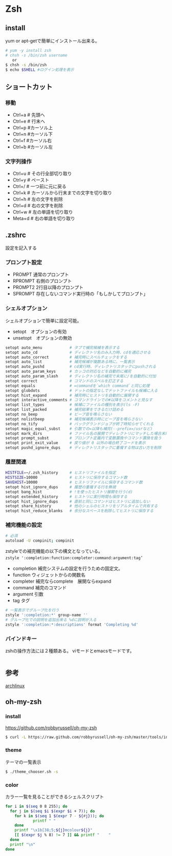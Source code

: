 # Zsh

## install

yum or apt-getで簡単にインストール出来る。  

```Bash
# yum -y install zsh
# chsh -s /bin/zsh username
   or
$ chsh -s /bin/zsh
$ echo $SHELL #ログイン処理を表示
```

## ショートカット

### 移動

* Ctrl+a # 先頭へ  
* Ctrl+e # 行末へ  
* Ctrl+p #カーソル上  
* Ctrl+n #カーソル下  
* Ctrl+f #カーソル右  
* Ctrl+b #カーソル左  

### 文字列操作

* Ctrl+u # その行全部切り取り  
* Ctrl+y # ペースト  
* Ctrl+/ # 一つ前に元に戻る  
* Ctrl+k # カーソルから行末までの文字を切り取り  
* Ctrl+h # 左の文字を削除  
* Ctrl+d # 右の文字を削除  
* Ctrl+w # 左の単語を切り取り  
* Meta+d # 右の単語を切り取り  


## .zshrc

設定を記入する

### プロンプト設定

* PROMPT 通常のプロンプト
* RPROMPT 右側のプロンプト
* PROMPT2 2行目以降のプロンプト
* SPROMPT 存在しないコマンド実行時の「もしかしてプロンプト」

### シェルオプション

シェルオプションで簡単に設定可能。  

* setopt　オプションの有効
* unsetopt　オプションの無効

```Bash
setopt auto_menu            # タブで補完候補を表示する
setopt auto_cd              # ディレクトリ名のみ入力時、cdを適応させる
setopt auto_correct         # 補完時にスペルチェックをする
setopt auto_list            # 補完候補が複数ある時に、一覧表示
setopt auto_pushd           # cd実行時、ディレクトリスタックにpushされる
setopt auto_param_keys      # カッコの対応などを自動的に補完
setopt auto_param_slash     # ディレクトリ名の補完で末尾に/を自動的に付加
setopt correct              # コマンドのスペルを訂正する
setopt equals               # =commandを`which command`と同じ処理
setopt globdots             # ドットの指定なしでドットファイルも候補に入る
setopt hist_expand          # 補完時にヒストリを自動的に展開する
setopt interactive_comments # コマンドラインでの#以降をコメントと見なす
setopt list_types           # 候補にファイルの種別を表示(ls -F)
setopt list_packed          # 補完結果をできるだけ詰める
setopt no_beep              # ビープ音を鳴らさない
setopt nolistbeep           # 補完候補表示時にビープ音を鳴らさない
setopt no_tify              # バックグランドジョブが終了時知らせてくれる
setopt magic_equal_subst    # 引数での=以降も補完(--prefix=/usrなど)
setopt mark_dirs            # ファイル名の展開でディレクトリにマッチした場合末尾に / を付加する
setopt prompt_subst         # プロンプト定義内で変数置換やコマンド置換を扱う
setopt print_exit_value     # 戻り値が 0 以外の場合終了コードを表示
setopt pushd_ignore_dups    # ディレクトリスタックに重複する物は古い方を削除
```

### 履歴関連

```Bash
HISTFILE=~/.zsh_history     # ヒストリファイルを指定
HISTSIZE=10000              # ヒストリに保存するコマンド数
SAVEHIST=10000              # ヒストリファイルに保存するコマンド数
setopt hist_ignore_dups     # 履歴の重複する行を無視
setopt bang_hist            # !を使ったヒストリ展開を行う(d)
setopt extended_history     # ヒストリに実行時間も保存する
setopt hist_ignore_dups     # 直前と同じコマンドはヒストリに追加しない
setopt share_history        # 他のシェルのヒストリをリアルタイムで共有する
setopt hist_reduce_blanks   # 余分なスペースを削除してヒストリに保存する
```

### 補完機能の設定

```Bash
# 必須
autoload -U compinit; compinit
```

zstyleでの補完機能の以下の構文となっている。  
`zstyle ':completion:function:completer:command:argument:tag’`　　

* completion 補完システムの設定を行うための固定文。  
* function ウィジェットからの関数名  
* completer  補完ならcomplete　展開ならexpand
* command  補完のコマンド
* argument  引数
* tag  タグ


```Bash
# 一覧表示でグループ化を行う
zstyle ':completion:*' group-name ''
# グループ化での説明を追加出来る %dに説明が入る
zstyle ':completion:*:descriptions' format 'Completing %d' 
```

### バインドキー

zshの操作方法には２種類ある。
viモードとemacsモードです。

```Bash

```

## 参考

[archlinux](https://wiki.archlinux.org/index.php/Zsh_(%E6%97%A5%E6%9C%AC%E8%AA%9E))

## oh-my-zsh

### install

https://github.com/robbyrussell/oh-my-zsh  

```Bash
$ curl -L https://raw.github.com/robbyrussell/oh-my-zsh/master/tools/install.sh | sh
```


### theme

テーマの一覧表示

```Bash
$ ./theme_chooser.sh -s
```

### color

カラー一覧を見ることができるシェルスクリプト  

```Bash
for i in $(seq 0 8 255); do
  for j in $(seq $i $(expr $i + 7)); do
    for k in $(seq 1 $(expr 7 - ${#j})); do
            printf " "
    done
    printf "\x1b[38;5;${j}mcolour${j}"
    [[ $(expr $j % 8) != 7 ]] && printf "    "
  done
  printf "\n"
done
```
